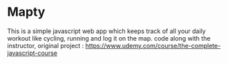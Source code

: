 # Mapty

This is a simple javascript web app which keeps track of all your daily workout like cycling, running and log it on the map.
code along with the instructor, original project : <https://www.udemy.com/course/the-complete-javascript-course>
